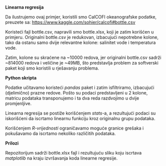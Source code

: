 **Linearna regresija**

Da ilustrujemo ovaj primjer, koristili smo CalCOFI okeanografske podatke, preuzete sa: https://www.kaggle.com/sohier/calcofi#bottle.csv

Koristeći fajl bottle.csv, napravili smo bottle.xlsx, koji je zatim korišćen u primjeru. Originalni bottle.csv je redukovan, izbacujući nepotrebne kolone, tako da ostanu samo dvije relevantne kolone: salinitet vode i temperatura vode.

Zatim, kolone su skraćene na ~10000 redova, jer originalni bottle.csv sadrži ~814000 redova i veličine je ~49MB, što predstavlja problem za softverski paket koji smo koristili u rješavanju problema.

**Python skripta**

Podatke učitavamo koristeći _pandas_ paket i zatim isfiltriramo, izbacujući (djelimično) prazne redove. Pošto su podaci predstavljeni u 2 kolone, matricu podataka transponujemo i ta dva reda razdvojimo u dvije promjenljive.

Linearna regresija se postiže korišćenjem _stats_-a, a rezultujući podaci su iskorišćeni da iscrtamo linearnu funkciju kroz originalnu grupu podataka.

Korišćenjem _R-vrijednosti_ ograničavamo moguće granice grešaka i pokušavamo da iscrtamo nekoliko različitih podataka.

**Prilozi**

Repozitorijum sadrži bottle.xlsx fajl i rezultujuću sliku koju iscrtava  _matplotlib_ na kraju izvršavanja koda linearne regresije.
